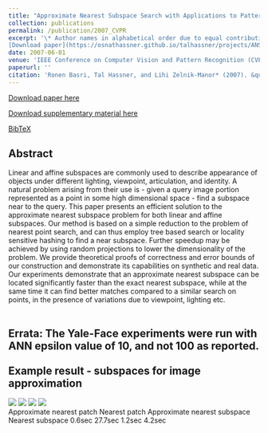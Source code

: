 ```yaml
---
title: "Approximate Nearest Subspace Search with Applications to Pattern Recognition"
collection: publications
permalink: /publication/2007_CVPR
excerpt: '\* Author names in alphabetical order due to equal contribution <br/><br/>
[Download paper](https://osnathassner.github.io/talhassner/projects/ANS/BHZM_CVPR2007.pdf) '
date: 2007-06-01
venue: 'IEEE Conference on Computer Vision and Pattern Recognition (CVPR), Minneapolis'
paperurl: ''
citation: 'Ronen Basri, Tal Hassner, and Lihi Zelnik-Manor* (2007). &quot;Approximate Nearest Subspace Search with Applications to Pattern Recognition.&quot; <i>IEEE Conference on Computer Vision and Pattern Recognition (CVPR), Minneapolis</i>.'
---
```


[Download paper here](http://osnathassner.github.io/talhassner/projects/ANS/BHZM_CVPR2007.pdf)

[Download supplementary material here](http://osnathassner.github.io/talhassner/projects/ANS/BHZM_CVPR2007_supplementary.pdf)

[BibTeX](http://osnathassner.github.io/talhassner/projects/ANS/BibTeX.txt)

Abstract
------
Linear and affine subspaces are commonly used to describe appearance of objects under different lighting, viewpoint, articulation, and identity. A natural problem arising from their use is - given a query image portion represented as a point in some high dimensional space - find a subspace near to the query. This paper presents an efficient solution to the approximate nearest subspace problem for both linear and affine subspaces. Our method is based on a simple reduction to the problem of nearest point search, and can thus employ tree based search or locality sensitive hashing to find a near subspace. Further speedup may be achieved by using random projections to lower the dimensionality of the problem. We provide theoretical proofs of correctness and error bounds of our construction and demonstrate its capabilities on synthetic and real data. Our experiments demonstrate that an approximate nearest subspace can be located significantly faster than the exact nearest subspace, while at the same time it can find better matches compared to a similar search on points, in the presence of variations due to viewpoint, lighting etc.<br/><br/>

**Errata:** The Yale-Face experiments were run with ANN epsilon value of 10, and not 100 as reported.<br/><br/>
Example result - subspaces for image approximation
--
<img src='https://osnathassner.github.io/talhassner/projects/ANS/IMG_001_ANN.jpg' Approximate Nearest Patch>
<img src='https://osnathassner.github.io/talhassner/projects/ANS/IMG_001_PNT.jpg' Nearest Patch>
<img src='https://osnathassner.github.io/talhassner/projects/ANS/IMG_001_ANS.jpg' Approximate Nearest Subspace>
<img src='https://osnathassner.github.io/talhassner/projects/ANS/IMG_001_LIN.jpg' Nearest Subspace>
<br/>
Approximate nearest patch    Nearest patch        Approximate nearest subspace      Nearest subspace      
0.6sec                       27.7sec              1.2sec                            4.2sec
